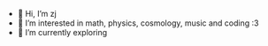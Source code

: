 - 👋 Hi, I’m zj
- 👀 I’m interested in math, physics, cosmology, music and coding :3
- 🌱 I’m currently exploring
<!---
zjfam/zjfam is a ✨ special ✨ repository because its `README.md` (this file) appears on your GitHub profile.
You can click the Preview link to take a look at your changes.
--->
